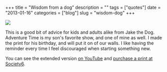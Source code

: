 +++
title = "Wisdom from a dog"
description = ""
tags = ["quotes"]
date = "2013-01-16"
categories = ["blog"]
slug = "wisdom-dog"
+++



<p><a href="http://society6.com/MAKE141/Wisdom-from-a-dog"><img src="//media.konigi.com/snaps/jakewisdom.png" /></a></p>
<p>This is a good bit of advice for kids and adults alike from Jake the Dog. Adventure Time is my son's favorite show, and one of mine as well. I made the print for his birthday, and will put it on of our walls. I like having the reminder every time I feel discouraged when starting something new. </p>
<p>You can see the extended version <a href="http://youtu.be/vrBWJLC22mE">on YouTube</a> and <a href="http://society6.com/MAKE141/Wisdom-from-a-dog">purchase a print at Society6</a>.</p>
    
  

